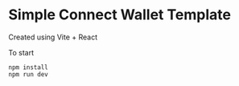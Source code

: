 # Simple Connect Wallet Template

Created using Vite + React

To start 

```
npm install
npm run dev
```
